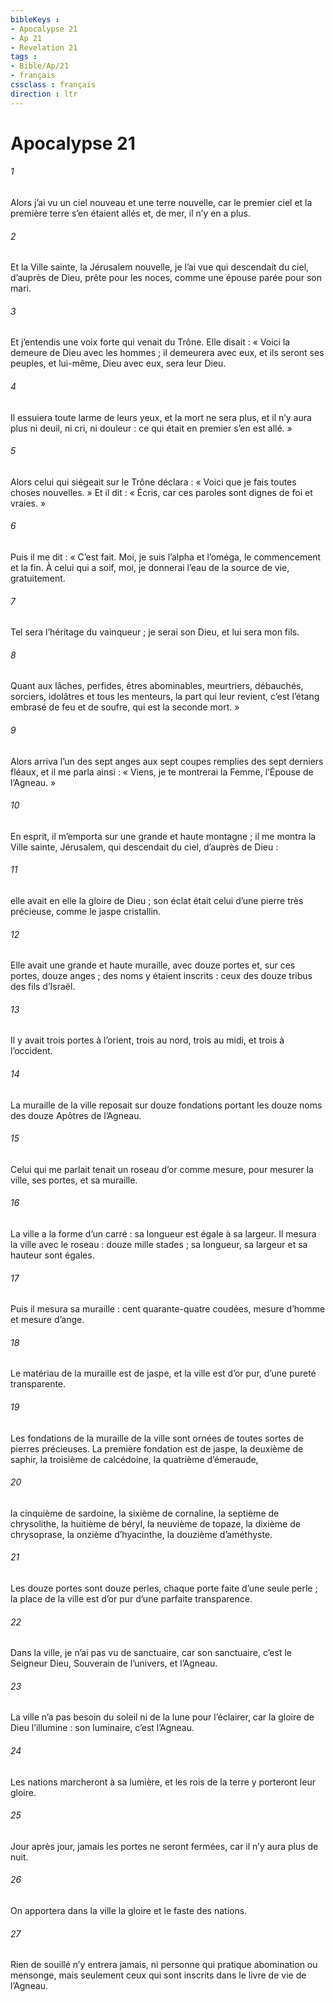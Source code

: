 ```yaml
---
bibleKeys : 
- Apocalypse 21
- Ap 21
- Revelation 21
tags : 
- Bible/Ap/21
- français
cssclass : français
direction : ltr
---
```


# Apocalypse 21

###### 1
Alors j’ai vu un ciel nouveau et une terre nouvelle, car le premier ciel et la première terre s’en étaient allés et, de mer, il n’y en a plus.
###### 2
Et la Ville sainte, la Jérusalem nouvelle, je l’ai vue qui descendait du ciel, d’auprès de Dieu, prête pour les noces, comme une épouse parée pour son mari.
###### 3
Et j’entendis une voix forte qui venait du Trône. Elle disait :
« Voici la demeure de Dieu avec les hommes ;
il demeurera avec eux,
et ils seront ses peuples,
et lui-même, Dieu avec eux, sera leur Dieu.
###### 4
Il essuiera toute larme de leurs yeux,
et la mort ne sera plus,
et il n’y aura plus ni deuil, ni cri, ni douleur :
ce qui était en premier s’en est allé. »
###### 5
Alors celui qui siégeait sur le Trône déclara : « Voici que je fais toutes choses nouvelles. » Et il dit : « Écris, car ces paroles sont dignes de foi et vraies. »
###### 6
Puis il me dit : « C’est fait. Moi, je suis l’alpha et l’oméga, le commencement et la fin. À celui qui a soif, moi, je donnerai l’eau de la source de vie, gratuitement.
###### 7
Tel sera l’héritage du vainqueur ; je serai son Dieu, et lui sera mon fils.
###### 8
Quant aux lâches, perfides, êtres abominables, meurtriers, débauchés, sorciers, idolâtres et tous les menteurs, la part qui leur revient, c’est l’étang embrasé de feu et de soufre, qui est la seconde mort. »
###### 9
Alors arriva l’un des sept anges aux sept coupes remplies des sept derniers fléaux, et il me parla ainsi : « Viens, je te montrerai la Femme, l’Épouse de l’Agneau. »
###### 10
En esprit, il m’emporta sur une grande et haute montagne ; il me montra la Ville sainte, Jérusalem, qui descendait du ciel, d’auprès de Dieu :
###### 11
elle avait en elle la gloire de Dieu ; son éclat était celui d’une pierre très précieuse, comme le jaspe cristallin.
###### 12
Elle avait une grande et haute muraille, avec douze portes et, sur ces portes, douze anges ; des noms y étaient inscrits : ceux des douze tribus des fils d’Israël.
###### 13
Il y avait trois portes à l’orient, trois au nord, trois au midi, et trois à l’occident.
###### 14
La muraille de la ville reposait sur douze fondations portant les douze noms des douze Apôtres de l’Agneau.
###### 15
Celui qui me parlait tenait un roseau d’or comme mesure, pour mesurer la ville, ses portes, et sa muraille.
###### 16
La ville a la forme d’un carré : sa longueur est égale à sa largeur. Il mesura la ville avec le roseau : douze mille stades ; sa longueur, sa largeur et sa hauteur sont égales.
###### 17
Puis il mesura sa muraille : cent quarante-quatre coudées, mesure d’homme et mesure d’ange.
###### 18
Le matériau de la muraille est de jaspe, et la ville est d’or pur, d’une pureté transparente.
###### 19
Les fondations de la muraille de la ville sont ornées de toutes sortes de pierres précieuses. La première fondation est de jaspe, la deuxième de saphir, la troisième de calcédoine, la quatrième d’émeraude,
###### 20
la cinquième de sardoine, la sixième de cornaline, la septième de chrysolithe, la huitième de béryl, la neuvième de topaze, la dixième de chrysoprase, la onzième d’hyacinthe, la douzième d’améthyste.
###### 21
Les douze portes sont douze perles, chaque porte faite d’une seule perle ; la place de la ville est d’or pur d’une parfaite transparence.
###### 22
Dans la ville, je n’ai pas vu de sanctuaire, car son sanctuaire, c’est le Seigneur Dieu, Souverain de l’univers, et l’Agneau.
###### 23
La ville n’a pas besoin du soleil ni de la lune pour l’éclairer, car la gloire de Dieu l’illumine : son luminaire, c’est l’Agneau.
###### 24
Les nations marcheront à sa lumière, et les rois de la terre y porteront leur gloire.
###### 25
Jour après jour, jamais les portes ne seront fermées, car il n’y aura plus de nuit.
###### 26
On apportera dans la ville la gloire et le faste des nations.
###### 27
Rien de souillé n’y entrera jamais, ni personne qui pratique abomination ou mensonge, mais seulement ceux qui sont inscrits dans le livre de vie de l’Agneau.
